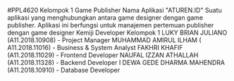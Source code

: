 #PPL4620
Kelompok 1 Game Publisher
Nama Aplikasi "ATUREN.ID"
Suatu aplikasi yang menghubungkan antara game designer dengan game publisher. Aplikasi ini berfungsi untuk manajemen pertemuan publisher dengan game designer
Kemiji Developer Kelompok 1
LUKY BRIAN JULIANO (A11.2018.10908) - Project Manager
MUHAMMAD AMIRUL ILHAM (	A11.2018.11016) - Business & System Analyst
FAKHRI KHAFIF (A11.2018.11029) - Frontend Developer
NAUFAL IZZAN ATHALLAH (A11.2018.11328) - Backend Developer
I DEWA GEDE DHARMA MAHENDRA (A11.2018.10910) - Database Developer
